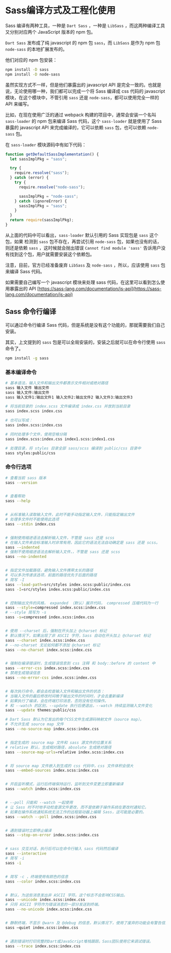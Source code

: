# Sass编译方式及工程化使用

Sass 编译有两种工具，一种是 `Dart Sass` ，一种是 `LibSass` ，而这两种编译工具又分别对应两个 JavaScript 版本的 npm 包。

`Dart Sass` 发布成了纯 javascript 的 npm 包 `sass`，而 `LibSass` 是作为 npm 包 `node-sass` 的本地扩展发布的。

他们对应的 npm 包安装：

```bash
npm install -D sass
npm install -D node-sass
```

虽然实现方式不一样，但是他们暴露出的 javascript API 是完全一致的。也就是说，无论使用哪一种，我们都可以完成一个将 Sass 编译成 css 代码的 javascript 模块，在这个模块中，不管引用 `sass` 还是 `node-sass`，都可以使用完全一样的 API 来编写。

比如，在现在使用广泛的通过 webpack 构建的项目中，通常会安装一个名叫 `sass-loader` 的 npm 包来编译 Sass 代码，这个 `sass-loader` 就是使用了 Sass 暴露的 javascript API 来完成编译的，它可以依赖 `sass` 包，也可以依赖 `node-sass` 包。

在 `sass-loader` 模块源码中有如下代码：

```js
function getDefaultSassImplementation() {
  let sassImplPkg = "sass";

  try {
    require.resolve("sass");
  } catch (error) {
    try {
      require.resolve("node-sass");

      sassImplPkg = "node-sass";
    } catch (ignoreError) {
      sassImplPkg = "sass";
    }
  }
  return require(sassImplPkg);
}
```

从上面的代码中可以看出，`sass-loader` 默认引用的 Sass 实现包是 `sass` 这个包，如果 检测到 `sass` 包不存在，再尝试引用 `node-sass` 包，如果也没有的话，则还是依赖 `sass` ，这时候就会抛出错误 `Cannot find module 'sass'` 告诉用户没有找到这个包，用户就需要安装这个依赖包。

注意，目前，官方已经准备废弃 `LibSass` 及 `node-sass` ，所以，应该使用 `sass` 包来编译 Sass 代码。

如果需要自己编写一个 javascript 模块来处理 sass 代码，在这里可以看到怎么使用暴露出的 API [https://sass-lang.com/documentation/js-api](https://sass-lang.com/documentation/js-api)

## Sass 命令行编译

可以通过命令行编译 Sass 代码，但是系统是没有这个功能的，那就需要我们自己安装。

其实，上文提到的 `sass` 包是可以全局安装的，安装之后就可以在命令行使用 `sass` 命令了。

```bash
npm install -g sass
```

### 基本编译命令

```bash
# 基本语法，输入文件和输出文件都表示文件相对或绝对路径
sass 输入文件 输出文件
sass 输入文件:输出文件
sass 输入文件1:输出文件1 输入文件2:输出文件2 输入文件3:输出文件3

# 将当前目录的 index.scss 文件编译成 index.css 并放到当前目录
sass index.scss index.css

# 也可以写成：
sass index.scss:index.css

# 同时处理多个文件，使用空格分隔
sass index.scss:index.css index1.scss:index1.css

# 处理目录，将 styles 目录全部 sass/scss 编译到 public/css 目录中
sass styles:public/css
```

### 命令行选项

```bash
# 查看当前 sass 版本
sass --version


# 查看帮助
sass --help


# 从标准输入读取输入文件，此时不能手动指定输入文件，只能指定输出文件
# 处理多文件时不能使用此选项
sass --stdin index.css


# 强制使用缩进语法去解析输入文件，不管是 sass 还是 scss
# 在输入文件来自标准输入时非常有用，因此它的语法无法自动确定是 sass 还是 scss。
sass -–indented
# 强制不使用缩进语法去解析输入文件，，不管是 sass 还是 scss
sass -–no-indented


# 指定文件加载路径，避免输入文件携带太长的路径
# 可以多次传递该选项，前面的路径优先于后面的路径
# 简写 -I
sass --load-path=src/styles index.scss:public/index.css
sass -I=src/styles index.scss:public/index.css


# 控制输出文件的风格， expanded （默认）展开代码， compressed 压缩代码为一行
sass --style=compressed index.scss:index.css
# --style 简写为 -s
sass -s=compressed index.scss:index.css


# 使用 --charset 后，强制在开头加上 @charset 标记
# 默认情况下，如果出现了非 ASCII 字符，Sass 自动在开头加上 @charset 标记
sass --charset index.scss:index.css
# --no-charset 无论如何都不添加 @charset 标记
sass --no-charset index.scss:index.css


# 强制在编译错误时，生成错误信息到 css 注释 和 body::before 的 content 中
sass --error-css index.scss:index.css
# 禁用生成错误信息
sass --no-error-css index.scss:index.css


# 每次执行命令，都会去检查输入文件和输出文件的状态：
# 当输入文件的最后修改时间晚于输出文件的时间时，才会去重新编译
# 如果执行了编译，会在终端打印消息，否则没有任何操作。
# 和 --watch 的区别，--update 执行后便退出，--watch 持续监测输入文件变化
sass --update themes:public/css

# Dart Sass 默认为它发出的每个CSS文件生成源码映射文件（source map）。
# 不允许生成 source map 文件
sass --no-source-map index.scss:index.css


# 指定生成的 source map 文件和 sass 源文件的位置关系
# relative 默认，生成相对路径，absolute 生成绝对路径
sass --source-map-urls=relative index.scss:index.css


# 将 source map 文件嵌入到生成的 css 代码中，css 文件体积会很大
sass --embed-sources index.scss:index.css


# 开启监听模式，运行后终端保持运行，监听到文件变更立即重新编译
sass --watch index.scss:index.css


# --poll 只能和 --watch 一起使用
# 让 Sass 时不时地手动检查源文件更改，而不是依赖于操作系统在更改时通知它。
# 如果在操作系统通知系统无法工作的远程驱动器上编辑 Sass，这可能是必要的。
sass --watch --poll index.scss:index.css


# 遇到错误时立即停止编译
sass --stop-on-error index.scss:index.css


# sass 交互对话，执行后可以在命令行输入 sass 代码然后编译
sass --interactive
# 简写 -i
sass -i


# 简写 -c ，终端使用有颜色的信息
sass --color index.scss:index.css


# 默认，为这些消息发出非 ASCII 字符。这个标志不会影响CSS输出。
sass --unicode index.scss:index.css
# 只将 ASCII 字符作为错误消息的一部分发送到终端。
sass --no-unicode index.scss:index.css


# 静默终端，不显示 @warn 及 @debug 的信息，默认情况下，使用了废弃的功能会有警告信息
sass –quiet index.scss:index.css


# 遇到错误时打印完整的Dart或JavaScript堆栈跟踪。Sass团队使用它来调试错误。
sass --trace index.scss:index.css
```
